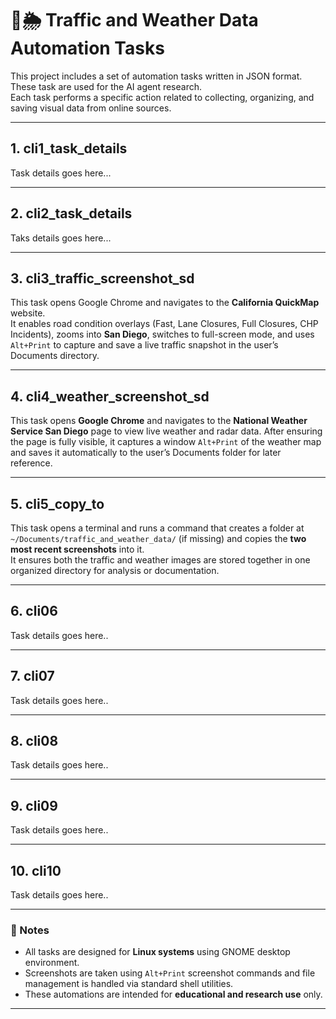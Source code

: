 # 🚗🌦️ Traffic and Weather Data Automation Tasks

This project includes a set of automation tasks written in JSON format. These task are used for the AI agent research.  
Each task performs a specific action related to collecting, organizing, and saving visual data from online sources.

---

## 1. cli1_task_details

Task details goes here... 

---

## 2. cli2_task_details

Taks details goes here...

---

## 3. cli3_traffic_screenshot_sd

This task opens Google Chrome and navigates to the **California QuickMap** website.  
It enables road condition overlays (Fast, Lane Closures, Full Closures, CHP Incidents), zooms into **San Diego**, switches to full-screen mode, and uses `Alt+Print` to capture and save a live traffic snapshot in the user’s Documents directory.

---

## 4. cli4_weather_screenshot_sd

This task opens **Google Chrome** and navigates to the **National Weather Service San Diego** page to view live weather and radar data. After ensuring the page is fully visible, it captures a window `Alt+Print` of the weather map and saves it automatically to the user’s Documents folder for later reference.

---

## 5. cli5_copy_to

This task opens a terminal and runs a command that creates a folder at  
`~/Documents/traffic_and_weather_data/` (if missing) and copies the **two most recent screenshots** into it.  
It ensures both the traffic and weather images are stored together in one organized directory for analysis or documentation.

---

## 6. cli06

Task details goes here..

---

## 7. cli07

Task details goes here..

---

## 8. cli08

Task details goes here..

---

## 9. cli09

Task details goes here..

---

## 10. cli10

Task details goes here..

---

### 🧠 Notes
- All tasks are designed for **Linux systems** using GNOME desktop environment.  
- Screenshots are taken using `Alt+Print` screenshot commands and file management is handled via standard shell utilities.  
- These automations are intended for **educational and research use** only.

---
